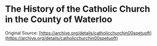 # The History of the Catholic Church in the County of Waterloo

Original Source: [https://archive.org/details/catholicchurchin00spetuoft](https://archive.org/details/catholicchurchin00spetuoft)



